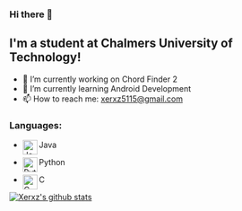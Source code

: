### Hi there 👋

## I'm a student at Chalmers University of Technology!
- 🔭 I’m currently working on Chord Finder 2
- 🌱 I’m currently learning Android Development
- 📫 How to reach me: xerxz5115@gmail.com

### Languages:
- <img align="left" alt="Java" width="26px" src="https://image.flaticon.com/icons/png/512/226/226777.png"/>Java

- <img align="left" alt="Python" width="26px" src="https://cdn3.iconfinder.com/data/icons/logos-and-brands-adobe/512/267_Python-512.png"/>Python

- <img align="left" alt="C" width="26px" src="https://cdn.iconscout.com/icon/free/png-512/c-programming-569564.png"/>C
 
[![Xerxz's github stats](https://github-readme-stats.vercel.app/api?username=Xerxz)](https://github.com/Xerxz/github-readme-stats)
